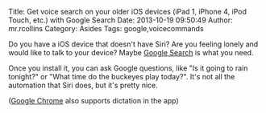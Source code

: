 Title: Get voice search on your older iOS devices (iPad 1, iPhone 4, iPod Touch, etc.) with Google Search
Date: 2013-10-19 09:50:49
Author: mr.rcollins
Category: Asides
Tags: google,voicecommands

Do you have a iOS device that doesn't have Siri? Are you feeling lonely and would like to talk to your device? Maybe [Google Search](https://itunes.apple.com/us/app/google-search/id284815942?mt=8) is what you need. 

Once you install it, you can ask Google questions, like "Is it going to rain tonight?" or "What time do the buckeyes play today?". It's not all the automation that Siri does, but it's pretty nice.

([Google Chrome](https://itunes.apple.com/us/app/chrome/id535886823?mt=8) also supports dictation in the app)